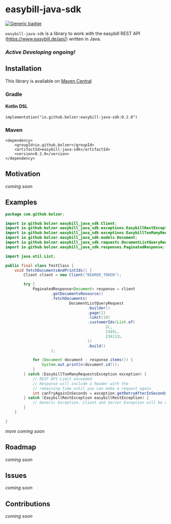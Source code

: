 # easybill-java-sdk
[![Generic badge](https://img.shields.io/badge/Version-0.2.0-important.svg)]()

`easybill-java-sdk` is a library to work with the easybill REST API (https://www.easybill.de/api/) written in Java.

### *Active Developing ongoing!*

## Installation
This library is available on [Maven Central](https://central.sonatype.com/artifact/io.github.bolzer/easybill-java-sdk)

### Gradle

#### Kotlin DSL 
```
implementation("io.github.bolzer:easybill-java-sdk:0.2.0")
```

### Maven
```
<dependency>
    <groupId>io.github.bolzer</groupId>
    <artifactId>easybill-java-sdk</artifactId>
    <version>0.2.0</version>
</dependency>
```

## Motivation
*coming soon*

## Examples
```java
package com.github.bolzer;

import io.github.bolzer.easybill_java_sdk.Client;
import io.github.bolzer.easybill_java_sdk.exceptions.EasybillRestException;
import io.github.bolzer.easybill_java_sdk.exceptions.EasybillTooManyRequestsException;
import io.github.bolzer.easybill_java_sdk.models.Document;
import io.github.bolzer.easybill_java_sdk.requests.DocumentListQueryRequest;
import io.github.bolzer.easybill_java_sdk.responses.PaginatedResponse;

import java.util.List;

public final class TestClass {
    void fetchDocumentsAndPrintIds() {
        Client client = new Client("BEARER_TOKEN");

        try {
            PaginatedResponse<Document> response = client
                    .getDocumentsResource()
                    .fetchDocuments(
                            DocumentListQueryRequest
                                    .builder()
                                    .page(2)
                                    .limit(10)
                                    .customerIds(List.of(
                                            2L,
                                            2345L,
                                            234112L
                                    ))
                                    .build()
                    );

            for (Document document : response.items()) {
                System.out.println(document.id());
            }
        } catch (EasybillTooManyRequestsException exception) {
            // REST API Limit exceeded
            // Response will include a header with the 
            // remaining time until you can make a request again
            int canTryAgainInSeconds = exception.getRetryAfterInSeconds();
        } catch (EasybillRestException easybillRestException) {
            // Generic Exception. Client and Server Exception will be caught.
        }
    }

}
```


*more coming soon* 

## Roadmap
*coming soon*

## Issues
*coming soon* 

## Contributions
*coming soon* 